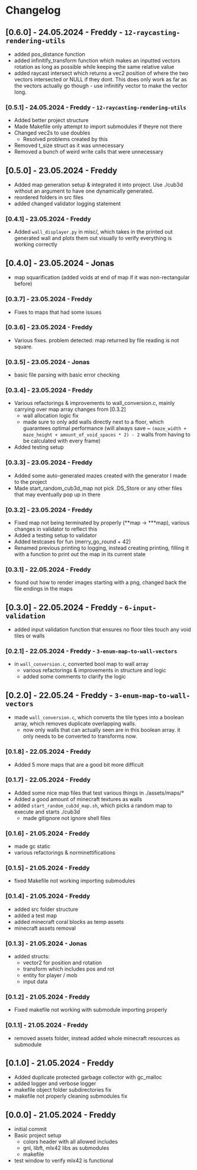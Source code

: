 # Changelog

## [0.6.0] - 24.05.2024 - Freddy - `12-raycasting-rendering-utils`
- added pos_distance function
- added infinitify_transform function which makes an inputted vectors rotation as long as possible while keeping the same relative value
- added raycast intersect which returns a vec2 position of where the two vectors intersected or NULL if they dont. This does only work as far as the vectors actually go though - use infinitify vector to make the vector long.

### [0.5.1] - 24.05.2024 - Freddy - `12-raycasting-rendering-utils`
- Added better project structure
- Made Makefile only attempt to import submodules if theyre not there
- Changed vec2s to use doubles
  - Resolved problems created by this
- Removed t_size struct as it was unnecessary
- Removed a bunch of weird write calls that were unnecessary

## [0.5.0] - 23.05.2024 - Freddy
- Added map generation setup & integrated it into project. Use ./cub3d without an argument to have one dynamically generated.
- reordered folders in src files
- added changed validator logging statement

### [0.4.1] - 23.05.2024 - Freddy
- Added `wall_displayer.py` in misc/, which takes in the printed out generated wall and plots them out visually to verify everything is working correctly

## [0.4.0] - 23.05.2024 - Jonas
  - map squarification (added voids at end of map if it was non-rectangular before)

### [0.3.7] - 23.05.2024 - Freddy
- Fixes to maps that had some issues

### [0.3.6] - 23.05.2024 - Freddy
- Various fixes. problem detected: map returned by file reading is not square.

### [0.3.5] - 23.05.2024 - Jonas
 - basic file parsing with basic error checking

### [0.3.4] - 23.05.2024 - Freddy
- Various refactorings & improvements to wall_conversion.c, mainly carrying over map array changes from [0.3.2]
	- wall allocation logic fix
	- made sure to only add walls directly next to a floor, which guarantees optimal performance (will always save ~ `(maze_width + maze_height + amount_of_void_spaces * 2) - 2` walls from having to be calculated with every frame)
- Added testing setup

### [0.3.3] - 23.05.2024 - Freddy
- Added some auto-generated mazes created with the generator I made to the project
- Made start_random_cub3d_map not pick .DS_Store or any other files that may eventually pop up in there

### [0.3.2] - 23.05.2024 - Freddy
- Fixed map not being terminated by properly (**map -> ***map), various changes in validator to reflect this
- Added a testing setup to validator
- Added testcases for fun (merry_go_round + 42)
- Renamed previous printing to logging, instead creating printing, filling it with a function to print out the map in its current state

### [0.3.1] - 22.05.2024 - Freddy
- found out how to render images starting with a png, changed back the file endings in the maps

## [0.3.0] - 22.05.2024 - Freddy - `6-input-validation`
- added input validation function that ensures no floor tiles touch any void tiles or walls

### [0.2.1] - 22.05.2024 - Freddy - `3-enum-map-to-wall-vectors`
- in `wall_conversion.c`, converted bool map to wall array
	- various refactorings & improvements in structure and logic
	- added some comments to clarify the logic

## [0.2.0] - 22.05.24 - Freddy - `3-enum-map-to-wall-vectors`
- made `wall_conversion.c`, which converts the tile types into a boolean array, which removes duplicate overlapping walls.
	- now only walls that can actually seen are in this boolean array. it only needs to be converted to transforms now.

### [0.1.8] - 22.05.2024 - Freddy
- Added 5 more maps that are a good bit more difficult

### [0.1.7] - 22.05.2024 - Freddy
- Added some nice map files that test various things in ./assets/maps/*
- Added a good amount of minecraft textures as walls
- added `start_random_cub3d_map.sh`, which picks a random map to execute and starts ./cub3d
	- made gitignore not ignore shell files

### [0.1.6] - 21.05.2024 - Freddy
- made gc static
- various refactorings & norminettifications

### [0.1.5] - 21.05.2024 - Freddy
- fixed Makefile not working importing submodules

### [0.1.4] - 21.05.2024 - Freddy
- added src folder structure
- added a test map
- added minecraft coral blocks as temp assets
- minecraft assets removal

### [0.1.3] - 21.05.2024 - Jonas
- added structs:
  - vector2 for position and rotation
  - transform which includes pos and rot
  - entity for player / mob
  - input data

### [0.1.2] - 21.05.2024 - Freddy
- Fixed makefile not working with submodule importing properly

### [0.1.1] - 21.05.2024 - Freddy
- removed assets folder, instead added whole minecraft resources as submodule

## [0.1.0] - 21.05.2024 - Freddy
- Added duplicate protected garbage collector with gc_malloc
- added logger and verbose logger
- makefile object folder subdirectories fix
- makefile not properly cleaning submodules fix

## [0.0.0] - 21.05.2024 - Freddy
- initial commit
- Basic project setup
  - colors header with all allowed includes
  - gnl, libft, mlx42 libs as submodules
  - makefile
- test window to verify mlx42 is functional
